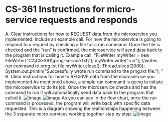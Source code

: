 # CS-361 Instructions for micro-service requests and responds 
A.	Clear instructions for how to REQUEST data from the microservice you implemented. Include an example call.
For now the microservice is going to respond to a request by checking a file for a run command. Once the file is checked and the “run” is confirmed, the microservice will send data back to the program that is calling it. 
Example call: “FileWriter myWriter = new FileWriter("C:\\\\CS-361\\\\prng-service.txt\\");
myWriter.write("run"); //writes run command to prng.txt file
myWriter.close();
Thread.sleep(2000);
System.out.println("Successfully wrote run command to the prng.txt file.");
”
B.	Clear instructions for how to RECEIVE data from the microservice you implemented
As mentioned above, a simple run command is going to initiate the microservice to do its job. Once the microservice checks and has the command to run it will automatically send data back to the program that called it. 
![image](https://user-images.githubusercontent.com/93303949/236999655-67ac7b3e-cc0f-4e47-9657-922f48fabeca.png)
![image](https://user-images.githubusercontent.com/93303949/237000059-e4061995-6eac-4b81-b4b4-5fb00b0c8709.png)
As you can see in the flow chart, once the run command is processed, the program will write back with specific data requested. 
This is a diagram showing the realtionships happening between the 3 separate micro-services working together step by step: 
![image](https://user-images.githubusercontent.com/93303949/237007362-261b70ae-e257-4cc6-8988-c013947f65ad.png)

